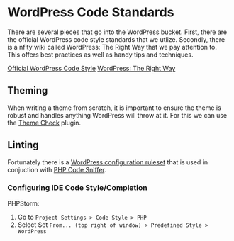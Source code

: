 # WordPress Code Standards

There are several pieces that go into the WordPress bucket. First, there are the official WordPress code style standards that we utlize. Secondly, there is a nfity wiki called WordPress: The Right Way that we pay attention to. This offers best practices as well as handy tips and techniques.

[Official WordPress Code Style](https://make.wordpress.org/core/handbook/best-practices/coding-standards/php/)
[WordPress: The Right Way](https://www.wptherightway.org/en/)

## Theming 

When writing a theme from scratch, it is important to ensure the theme is robust and handles anything WordPress will throw at it. For this we can use the [Theme Check](https://wordpress.org/plugins/theme-check/) plugin.

## Linting

Fortunately there is a [WordPress configuration ruleset](https://github.com/WordPress-Coding-Standards/WordPress-Coding-Standards) that is used in conjuction with [PHP Code Sniffer](https://github.com/squizlabs/PHP_CodeSniffer).

### Configuring IDE Code Style/Completion

PHPStorm:
  1. Go to `Project Settings > Code Style > PHP`
  2. Select Set `From... (top right of window) > Predefined Style > WordPress`

